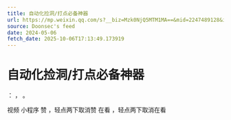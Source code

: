 ```yaml
---
title: 自动化捡洞/打点必备神器
url: https://mp.weixin.qq.com/s?__biz=Mzk0NjQ5MTM1MA==&mid=2247489128&idx=1&sn=34ac7d20d7bb36a71314b7951dbedf9e
source: Doonsec's feed
date: 2024-05-06
fetch_date: 2025-10-06T17:13:49.173919
---
```


# 自动化捡洞/打点必备神器

：
，
。

视频
小程序
赞
，轻点两下取消赞
在看
，轻点两下取消在看